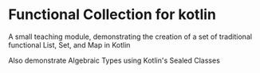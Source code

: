 # Functional Collection for kotlin
A small teaching module, demonstrating the creation of a set of 
traditional functional List, Set, and Map in Kotlin

Also demonstrate Algebraic Types using Kotlin's Sealed Classes 

